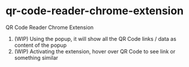 # qr-code-reader-chrome-extension

QR Code Reader Chrome Extension

1. (WIP) Using the popup, it will show all the QR Code links / data as content of the popup
2. (WIP) Activating the extension, hover over QR Code to see link or something similar
